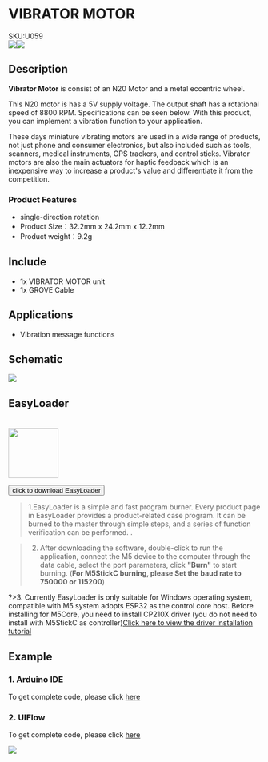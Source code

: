 # VIBRATOR MOTOR

<div class="badge badge-pill badge-primary product_sku_tag">SKU:U059</div>

<div class="product_pic"><img src="assets/img/product_pics/unit/vibrator_motor/unit_vibrator_motor_01.webp"><img src="assets/img/product_pics/unit/vibrator_motor/unit_vibrator_motor_02.webp"></div>

## Description

**Vibrator Motor** is consist of an N20 Motor and a metal eccentric wheel. <br>

This N20 motor is has a 5V supply voltage. The output shaft has a rotational speed of 8800 RPM.  Specifications can be seen below.
With this product, you can implement a vibration function to your application.<br>

These days miniature vibrating motors are used in a wide range of products, not just phone and consumer electronics, but also included such as tools, scanners, medical instruments, GPS trackers, and control sticks. Vibrator motors are also the main actuators for haptic feedback which is an inexpensive way to increase a product's value and differentiate it from the competition.

### Product Features

- single-direction rotation
- Product Size：32.2mm x 24.2mm x 12.2mm
- Product weight：9.2g

## Include

- 1x VIBRATOR MOTOR unit
- 1x GROVE Cable

## Applications

- Vibration message functions 

## Schematic

<img src="assets/img/product_pics/unit/fan/unit_fan_04.webp">


## EasyLoader

<img src="https://m5stack.oss-cn-shenzhen.aliyuncs.com/image/EasyLoader_logo.webp" width="100px" style="margin-top:20px">

<a href="https://m5stack.oss-cn-shenzhen.aliyuncs.com/EasyLoader/Unit/EasyLoader_VIBRATOR.exe"><button type="button" class="btn btn-primary">click to download EasyLoader</button></a>

>1.EasyLoader is a simple and fast program burner. Every product page in EasyLoader provides a product-related case program. It can be burned to the master through simple steps, and a series of function verification can be performed. .

>2. After downloading the software, double-click to run the application, connect the M5 device to the computer through the data cable, select the port parameters, click **"Burn"** to start burning. (**For M5StickC burning, please Set the baud rate to 750000 or 115200**)

?>3. Currently EasyLoader is only suitable for Windows operating system, compatible with M5 system adopts ESP32 as the control core host. Before installing for M5Core, you need to install CP210X driver (you do not need to install with M5StickC as controller)[Click here to view the driver installation tutorial](en/related_documents/M5Burner#install-usb-driver)

## Example

### 1. Arduino IDE

To get complete code, please click [here](https://github.com/m5stack/M5Stack/tree/master/examples/Unit/VIBRATOR)

### 2. UIFlow

To get complete code, please click [here](https://github.com/m5stack/M5-ProductExampleCodes/tree/master/Unit/VIBRATOR/UIFlow)

<img src="assets/img/product_pics/unit/vibrator_motor/vibrator.webp">

<script>

   var purchase_link = 'https://m5stack.com/collections/m5-unit/products/vibration-motor-unit';


   anchor_search(purchase_link);
   scrollFunc();

</script>